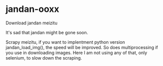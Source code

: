 # jandan-ooxx
Download jandan meizitu

It's sad that jandan might be gone soon.

Scrapy meizitu, if you want to implentment python version jandan_load_img(), the speed will be improved.  So does multiprocessing if you use in downloading images.  Here I am not using any of that, only selenium, to slow down the scraping.
